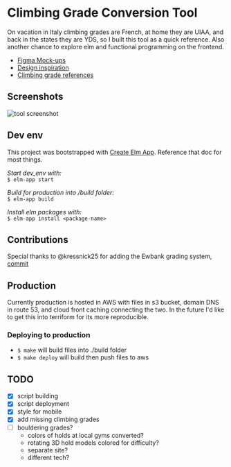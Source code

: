 # Climbing Grade Conversion Tool

On vacation in Italy climbing grades are French, at home they are UIAA, and back in the states they
are YDS, so I built this tool as a quick reference. Also another chance to explore elm and
functional programming on the frontend.

* [Figma Mock-ups](https://www.figma.com/file/5rNgExOGBlQuSvbEdQP0Lm/Climbing-Grade-Conversion-Tool)
* [Design inspiration](https://www.are.na/travis-shears/playful-ui)
* [Climbing grade references](https://www.are.na/travis-shears/climbing-grades)

## Screenshots

![tool screenshot](./climbing-grade-conversion-tool-screenshot.png)

## Dev env

This project was bootstrapped with [Create Elm App](https://github.com/halfzebra/create-elm-app).
Reference that doc for most things.

*Start dev_env with:*  
`$ elm-app start`

*Build for production into /build folder:*  
`$ elm-app build`

*Install elm packages with:*  
`$ elm-app install <package-name>`


## Contributions

Special thanks to @kressnick25 for adding the Ewbank grading system,
[commit](https://github.com/BTBTravis/climbing-grade-conversion-tool/commit/8ff5c3d751516ba6ed6a465cdc3053a408843429)

## Production

Currently production is hosted in AWS with files in s3 bucket, domain DNS in route 53, and cloud
front caching connecting the two. In the future I'd like to get this into terriform for its more
reproducible.

### Deploying to production

- `$ make` will build files into ./build folder
- `$ make deploy` will build then push files to aws

## TODO

- [X] script building
- [X] script deployment
- [X] style for mobile
- [X] add missing climbing grades
- [ ] bouldering grades?
    - colors of holds at local gyms converted?
    - rotating 3D hold models colored for difficulty?
    - separate site?
    - different tech?
